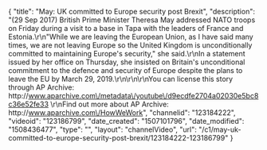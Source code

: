 {
    "title": "May: UK committed to Europe security post Brexit",
    "description": "(29 Sep 2017) British Prime Minister Theresa May addressed NATO troops on Friday during a visit to a base in Tapa with the leaders of France and Estonia.\r\n\"While we are leaving the European Union, as I have said many times, we are not leaving Europe so the United Kingdom is unconditionally committed to maintaining Europe's security,\" she said.\r\nIn a statement issued by her office on Thursday, she insisted on Britain's unconditional commitment to the defence and security of Europe despite the plans to leave the EU by March 29, 2019.\r\n\r\n\r\nYou can license this story through AP Archive: http:\/\/www.aparchive.com\/metadata\/youtube\/d9ecdfe2704a02030e5bc8c36e52fe33 \r\nFind out more about AP Archive: http:\/\/www.aparchive.com\/HowWeWork",
    "channelid": "123184222",
    "videoid": "123186799",
    "date_created": "1507101796",
    "date_modified": "1508436477",
    "type": "",
    "layout": "channelVideo",
    "url": "\/c1\/may-uk-committed-to-europe-security-post-brexit\/123184222-123186799"
}
